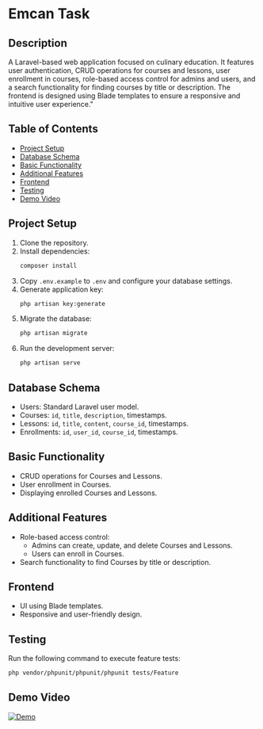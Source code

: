 # Emcan Task

## Description

A Laravel-based web application focused on culinary education. It features user authentication, CRUD operations for courses and lessons, user enrollment in courses, role-based access control for admins and users, and a search functionality for finding courses by title or description. The frontend is designed using Blade templates to ensure a responsive and intuitive user experience."

## Table of Contents

- [Project Setup](#project-setup)
- [Database Schema](#database-schema)
- [Basic Functionality](#basic-functionality)
- [Additional Features](#additional-features)
- [Frontend](#frontend)
- [Testing](#testing)
- [Demo Video](#demo-video)

## Project Setup

1. Clone the repository.
2. Install dependencies:
   ```bash
   composer install
   ```
3. Copy `.env.example` to `.env` and configure your database settings.
4. Generate application key:
   ```bash
   php artisan key:generate
   ```
5. Migrate the database:
   ```bash
   php artisan migrate
   ```
6. Run the development server:
   ```bash
   php artisan serve
   ```

## Database Schema

- Users: Standard Laravel user model.
- Courses: `id`, `title`, `description`, timestamps.
- Lessons: `id`, `title`, `content`, `course_id`, timestamps.
- Enrollments: `id`, `user_id`, `course_id`, timestamps.

## Basic Functionality

- CRUD operations for Courses and Lessons.
- User enrollment in Courses.
- Displaying enrolled Courses and Lessons.

## Additional Features

- Role-based access control:
  - Admins can create, update, and delete Courses and Lessons.
  - Users can enroll in Courses.
- Search functionality to find Courses by title or description.

## Frontend

- UI using Blade templates.
- Responsive and user-friendly design.

## Testing

Run the following command to execute feature tests:
```bash
php vendor/phpunit/phpunit/phpunit tests/Feature
```

## Demo Video 

[![Demo](https://img.youtube.com/vi/M05SHzdtWUA/0.jpg)](https://www.youtube.com/watch?v=M05SHzdtWUA)
